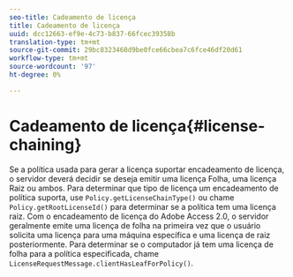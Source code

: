 ```yaml
---
seo-title: Cadeamento de licença
title: Cadeamento de licença
uuid: dcc12663-ef9e-4c73-b837-66fcec39358b
translation-type: tm+mt
source-git-commit: 29bc8323460d9be0fce66cbea7c6fce46df20d61
workflow-type: tm+mt
source-wordcount: '97'
ht-degree: 0%

---
```



# Cadeamento de licença{#license-chaining}

Se a política usada para gerar a licença suportar encadeamento de licença, o servidor deverá decidir se deseja emitir uma licença Folha, uma licença Raiz ou ambos. Para determinar que tipo de licença um encadeamento de política suporta, use `Policy.getLicenseChainType()` ou chame `Policy.getRootLicenseId()` para determinar se a política tem uma licença raiz. Com o encadeamento de licença do Adobe Access 2.0, o servidor geralmente emite uma licença de folha na primeira vez que o usuário solicita uma licença para uma máquina específica e uma licença de raiz posteriormente. Para determinar se o computador já tem uma licença de folha para a política especificada, chame `LicenseRequestMessage.clientHasLeafForPolicy()`.
